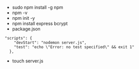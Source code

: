 - sudo npm install -g npm
- npm -v
- npm init -y
- npm install express bcrypt
- package.json
```
"scripts": {
    "devStart": "nodemon server.js",
    "test": "echo \"Error: no test specified\" && exit 1"
  },
```
- touch server.js